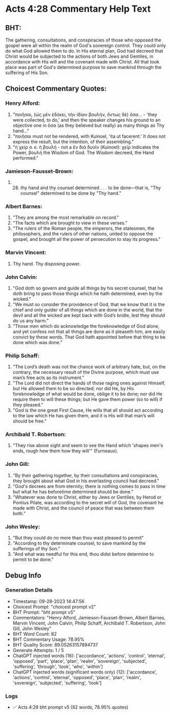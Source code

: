 # Acts 4:28 Commentary Help Text

## BHT:
The gathering, consultations, and conspiracies of those who opposed the gospel were all within the realm of God's sovereign control. They could only do what God allowed them to do. In His eternal plan, God had decreed that Christ would be subjected to the actions of both Jews and Gentiles, in accordance with His will and the covenant made with Christ. All that took place was part of God's determined purpose to save mankind through the suffering of His Son.

## Choicest Commentary Quotes:
### Henry Alford:
1. "ποιῆσαι, (ὡς μὲν ἐδόκει, τὴν ἰδίαν βουλήν, ὄντως δὲ) ὅσα... - 'they were collected, to do,' and then the speaker changes his ground to an objective one in ὅσα (as they believed but really) as many things as Thy hand..."
2. "ποιῆσαι must not be rendered, with Kuinoel, 'ita ut facerent.' It does not express the result, but the intention, of their assembling."
3. "ἡ χείρ σ. κ. ἡ βουλή - not a ἓν διὰ δυοῖν (Kuinoel): χείρ indicates the Power, βουλή the Wisdom of God. The Wisdom decreed, the Hand performed."

### Jamieson-Fausset-Brown:
1. 28. thy hand and thy counsel
	determined . . . to be done—that is, "Thy counsel"
	determined to be done by "Thy hand."

### Albert Barnes:
1. "They are among the most remarkable on record."
2. "The facts which are brought to view in these verses."
3. "The rulers of the Roman people, the emperors, the statesmen, the philosophers, and the rulers of other nations, united to oppose the gospel, and brought all the power of persecution to stay its progress."


### Marvin Vincent:
1. Thy hand. Thy disposing power.

### John Calvin:
1. "God doth so govern and guide all things by his secret counsel, that he doth bring to pass those things which he hath determined, even by the wicked."
2. "We must so consider the providence of God, that we know that it is the chief and only guider of all things which are done in the world, that the devil and all the wicked are kept back with God’s bridle, lest they should do us any harm."
3. "Those men which do acknowledge the foreknowledge of God alone, and yet confess not that all things are done as it pleaseth him, are easily convict by these words, That God hath appointed before that thing to be done which was done."

### Philip Schaff:
1. "The Lord’s death was not the chance work of arbitrary hate, but, on the contrary, the necessary result of the Divine purpose, which must use man’s free acts as its instrument."
2. "The Lord did not direct the hands of those raging ones against Himself, but He allowed them to be so directed; nor did He, by His foreknowledge of what would be done, oblige it to be done; nor did He require them to will these things; but He gave them power (so to will) if they pleased."
3. "God is the one great First Cause, He wills that all should act according to the law which He has given them, and it is His will that man’s will should be free."

### Archibald T. Robertson:
1. "They rise above sight and seem to see the Hand which 'shapes men's ends, rough hew them how they will'" (Furneaux).

### John Gill:
1. "By their gathering together, by their consultations and conspiracies, they brought about what God in his everlasting council had decreed."
2. "God's decrees are from eternity; there is nothing comes to pass in time but what he has beforetime determined should be done."
3. "Whatever was done to Christ, either by Jews or Gentiles, by Herod or Pontius Pilate, was according to the secret will of God, the covenant he made with Christ, and the council of peace that was between them both."

### John Wesley:
1. "But they could do no more than thou wast pleased to permit"
2. "According to thy determinate counsel, to save mankind by the sufferings of thy Son."
3. "And what was needful for this end, thou didst before determine to permit to be done."


## Debug Info
### Generation Details
- Timestamp: 09-28-2023 14:47:56
- Choicest Prompt: "choicest prompt v2"
- BHT Prompt: "bht prompt v5"
- Commentators: "Henry Alford, Jamieson-Fausset-Brown, Albert Barnes, Marvin Vincent, John Calvin, Philip Schaff, Archibald T. Robertson, John Gill, John Wesley"
- BHT Word Count: 82
- BHT Commentary Usage: 78.95%
- BHT Quality Score: 89.05263157894737
- Generate Attempts: 1 / 5
- ChatGPT injected words (16):
	['accordance', 'actions', 'control', 'eternal', 'opposed', 'part', 'place', 'plan', 'realm', 'sovereign', 'subjected', 'suffering', 'through', 'took', 'who', 'within']
- ChatGPT injected words (significant words only) (12):
	['accordance', 'actions', 'control', 'eternal', 'opposed', 'place', 'plan', 'realm', 'sovereign', 'subjected', 'suffering', 'took']

### Logs
- ✅ Acts 4:28 bht prompt v5 (82 words, 78.95% quotes)